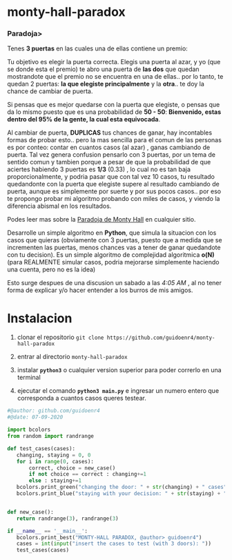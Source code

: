 # monty-hall-paradox
### Paradoja>

Tenes **3 puertas** en las cuales una de ellas contiene un premio:

Tu objetivo es elegir la puerta correcta. Elegis una puerta al azar, y yo (que se donde esta el premio) te abro una puerta de **las dos** que quedan mostrandote que el premio no se encuentra en una de ellas.. por lo tanto, te quedan 2 puertas: **la que elegiste principalmente** y la **otra**.. te doy la chance de cambiar de puerta.

Si pensas que es mejor quedarse con la puerta que elegiste, o pensas que da lo mismo puesto que es una probabilidad de **50 - 50**: 
**Bienvenido, estas dentro del 95% de la gente, la cual esta equivocada**.

Al cambiar de puerta, **DUPLICAS** tus chances de ganar, hay incontables formas de probar esto.. pero la mas sencilla para el comun de las personas es por conteo: contar en cuantos casos (al azar) , ganas cambiando de puerta.
Tal vez genera confusion pensarlo con 3 puertas, por un tema de sentido comun y tambien porque a pesar de que la probabilidad de que aciertes habiendo 3 puertas es **1/3** (0.33) , lo cual no es tan baja proporcionalmente, y podria pasar que con tal vez 10 casos, tu resultado quedandonte con la puerta que elegiste supere al resultado cambiando de puerta, aunque es simplemente por suerte y por sus pocos casos.. por eso te propongo probar mi algoritmo probando con miles de casos, y viendo la diferencia abismal en los resultados.

Podes leer mas sobre la [Paradoja de Monty Hall](https://es.wikipedia.org/wiki/Problema_de_Monty_Hall) en cualquier sitio.

Desarrolle un simple algoritmo en **Python**, que simula la situacion con los casos que quieras (obviamente con 3 puertas, puesto que a medida que se incrementen las puertas, menos chances vas a tener de ganar quedandote con tu decision).
Es un simple algoritmo de complejidad algoritmica **o(N)** (para REALMENTE simular casos, podria mejorarse simplemente haciendo una cuenta, pero no es la idea)

Esto surge despues de una discusion un sabado a las *4:05 AM* , al no tener forma de explicar y/o hacer entender a los burros de mis amigos.


# Instalacion

 1. clonar el repositorio `git clone https://github.com/guidoenr4/monty-hall-paradox`
 
 2. entrar al directorio `monty-hall-paradox`
 
 3. instalar **`python3`** o cualquier version superior para poder correrlo en una terminal
 
 4. ejecutar el comando **`python3 main.py`** e ingresar un numero entero que corresponda a cuantos casos queres testear.
 
 ```python
#@author: github.com/guidoenr4
#@date: 07-09-2020

import bcolors
from random import randrange

def test_cases(cases):
    changing, staying = 0, 0
    for i in range(0, cases):
        correct, choice = new_case()
        if not choice == correct : changing+=1
        else : staying+=1
    bcolors.print_green("changing the door: " + str(changing) + " cases" )
    bcolors.print_blue("staying with your decision: " + str(staying) + " cases" )


def new_case():
    return randrange(3), randrange(3)

if __name__ == '__main__':
    bcolors.print_best("MONTY-HALL PARADOX, @author> guidoenr4")
    cases = int(input("insert the cases to test (with 3 doors): "))
    test_cases(cases)
 
 ```
 
 
 
 



